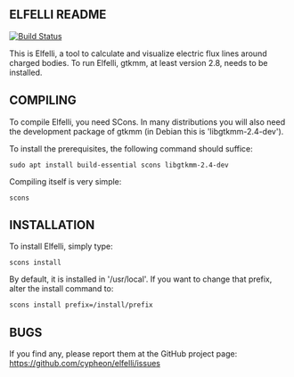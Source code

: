  ELFELLI README
----------------

[![Build Status](https://travis-ci.org/cypheon/elfelli.svg?branch=master)](https://travis-ci.org/cypheon/elfelli)

This is Elfelli, a tool to calculate and visualize electric flux lines
around charged bodies.
To run Elfelli, gtkmm, at least version 2.8, needs to be installed. 


 COMPILING
-----------

To compile Elfelli, you need SCons. In many distributions you will also
need the development package of gtkmm (in Debian this is 'libgtkmm-2.4-dev').

To install the prerequisites, the following command should suffice:

    sudo apt install build-essential scons libgtkmm-2.4-dev


Compiling itself is very simple:

    scons


 INSTALLATION
--------------

To install Elfelli, simply type:

    scons install

By default, it is installed in '/usr/local'. If you want to change that
prefix, alter the install command to:

    scons install prefix=/install/prefix


 BUGS
------

If you find any, please report them at the GitHub project page:
https://github.com/cypheon/elfelli/issues
